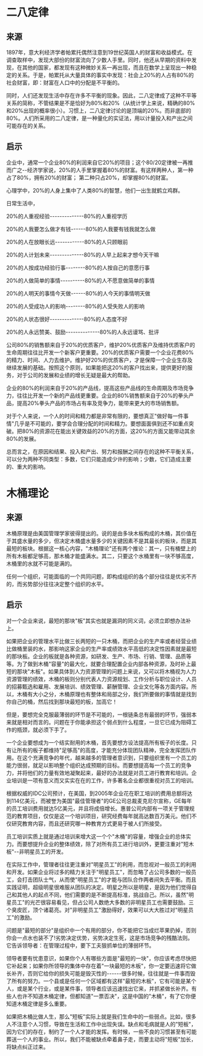 # 二八定律

## 来源

1897年，意大利经济学者帕累托偶然注意到19世纪英国人的财富和收益模式。在调查取样中，发现大部份的财富流向了少数人手里。同时，他还从早期的资料中发现，在其他的国家，都发现有这种微妙关系一再出现，而且在数学上呈现出一种稳定的关系。于是，帕累托从大量具体的事实中发现：社会上20%的人占有80%的社会财富，即：财富在人口中的分配是不平衡的。

同时，人们还发现生活中存在许多不平衡的现象。因此，二八定律成了这种不平等关系的简称，不管结果是不是恰好为80%和20%（从统计学上来说，精确的80%和20%出现的概率很小）。习惯上，二八定律讨论的是顶端的20%。而非底部的80%。人们所采用的二八定律，是一种量化的实证法，用以计量投入和产出之间可能存在的关系。



## 启示

企业中，通常一个企业80%的利润来自它20%的项目；这个80/20定律被一再推而广之\--经济学家说，20%的人手里掌握着80%的财富。有这样两种人，第一种占了80%，拥有20%的财富； 第二种只占20%，却掌握80%的财富。

心理学中，20%的人身上集中了人类80%的智慧，他们一出生就鹤立鸡群。

日常生活中，

20%的人重视经验\-\-\-\-\-\-\-\-\-\-\-\-\--80%的人重视学历

20%的人我要怎么做才有钱\-\-\-\-\--80%的人我要有钱我就怎么做

20%的人在放眼长远\-\-\-\-\-\-\-\-\-\-\--80%的人只顾眼前

20%的人计划未来\-\-\-\-\-\-\-\-\-\-\-\-\--80%的人早上起来才想今天干嘛

20%的人按成功经验行事\-\-\-\-\-\-\--80%的人按自己的意愿行事

20%的人做简单的事情\-\-\-\-\-\-\-\-\--80%的人不愿意做简单的事情

20%的人明天的事情今天做\-\-\-\-\--80%的人今天的事情明天做

20%的人受成功人的影响\-\-\-\-\-\-\--80%的人受失败人的影响

20%的人状态很好\-\-\-\-\-\-\-\-\-\-\-\-\--80%的人态度不好

20%的人永远赞美、鼓励\-\-\-\-\-\-\-\-\-\-\-\-\--80%的人永远谩骂、批评

公司80%的销售额来自于20%的优质客户，维护20%优质客户及维持优质客户的生命周期往往比开发一个新客户更重要。20%的优质客户需要一个企业花费80%的精力、时间、人力去维护。维护好20%的优质客户，才是保障一个企业生存及继续发展的基础。按照这个原则，如果能把这20%的客户找出来，提供更好的服务，对于公司的发展和业绩的增长无疑是最大的帮助。

企业的80%的利润来自于20%的产品线，提高这些产品线的生命周期及市场竞争力，往往比开发一个新的产品线更重要。企业的80%销售额来自于20%的拳头产品，提高20%拳头产品的市场占有率及竞争力，能带来更大的市场销售额。

对于个人来说，一个人的时间和精力都是非常有限的，要想真正"做好每一件事情"几乎是不可能的，要学会合理分配的时间和精力。要想面面俱到还不如重点突破。把80%的资源花在能出关键效益的20%的方面，这20%的方面又能带动其余80%的发展。

总而言之，在原因和结果、投入和产出、努力和报酬之间存在的这种不平衡关系，可以分为两种不同类型：多数，它们只能造成少许的影响；少数，它们造成主要的、重大的影响。



# 木桶理论

## 来源

木桶原理是由美国管理学家彼得提出的。说的是由多块木板构成的木桶，其价值在于其盛水量的多少，但决定木桶盛水量多少的关键因素不是其最长的板块，而是其最短的板块。根据这一核心内容，"木桶理论"还有两个推论：其一，只有桶壁上的所有木板都足够高，那木桶才能盛满水。其二，只要这个水桶里有一块不够高度，木桶里的水就不可能是满的。

任何一个组织，可能面临的一个共同问题，即构成组织的各个部分往往是优劣不齐的，而劣势部分往往决定整个组织的水平。



## 启示

对一个企业来说，最短的那块"板"其实也就是漏洞的同义词，必须立即想办法补上。

如果把企业的管理水平比做三长两短的一只木桶，而把企业的生产率或者经营业绩比做桶里装的水，那影响这家企业的生产率或绩效水平高低的决定性因素就是最短的那块板。企业的板就是各种资源，如研发、生产、市场、行销、管理、品质等等。为了做到木桶"容量"的最大化，就要合理配置企业内部各种资源，及时补上最短的那块"木板"。如果具体到人力资源管理的问题上来说，又可以将木桶视为人力资源管理的绩效，木桶的板则分别代表人力资源规划、工作分析与职位设计、人员的招募甄选和雇用、发展培训、绩效管理、薪酬管理、企业文化等各方面内容。所以，木桶有大小之分，木桶原理也有整体和局部之分，我们所要做的事情就是找到你自己的桶，然后找到那块最短的板，加高它！

但是，要想完全克服最薄弱的环节是不可能的，一根链条总有最弱的环节，强弱本来就是相对而言的。问题在于你能承担这个弱点到什么程度，一旦它已成为阻碍工作的瓶颈，就必须下手了。

一个企业要想成为一个结实耐用的木桶，首先要想方设法提高所有板子的长度。只有让所有的板子都维持"足够高"的高度，才能充分体现团队精神，完全发挥团队作用。在这个充满竞争的年代，越来越多的管理者意识到，只要组织里有一个员工的能力很弱，就足以影响整个组织达成预期的目标。而要想提高每一个员工的竞争力，并将他们的力量有效地凝聚起来，最好的办法就是对员工进行教育和培训。企业培训是一项有意义而又实实在在的工作，许多著名企业都很重视对员工的培训。

根据权威的IDC公司预计，在美国，到2005年企业花在职工培训的费用总额将达到114亿美元，而被誉为美国"最佳管理者"的GE公司总裁麦克尼尔宣称，GE每年的员工培训费用就达5亿美元，并且将成倍增长。惠普公司内部有一项关于管理规范的教育项目，仅仅是这一个培训项目，研究经费每年就高达数百万美元。他们不仅研究教育内容，而且还研究哪一种教育方式更易于被人们所接受。

员工培训实质上就是通过培训来增大这一个个"木桶"的容量，增强企业的总体实力。而要想提升企业的整体绩效，除了对所有员工进行培训外，更要注重对"短木板"\--非明星员工的开发。

在实际工作中，管理者往往更注重对"明星员工"的利用，而忽视对一般员工的利用和开发。如果企业将过多的精力关注于"明星员工"，而忽略了占公司多数的一般员工，会打击团队士气，从而使"明星员工"的才能与团队合作两者间失去平衡。而且实践证明，超级明星很难服从团队的决定。明星之所以是明星，是因为他们觉得自己和其他人的起点不同，他们需要的是不断提高标准，挑战自己。所以，虽然"明星员工"的光芒很容易看见，但占公司人数绝大多数的非明星员工也需要鼓励。三个臭皮匠，顶个诸葛亮。对"非明星员工"激励得好，效果可以大大胜过对"明星员工"的激励。

问题是"最短的部分"是组织中一个有用的部分，你不能把它当成烂苹果扔掉，否则你会一点水也装不了!劣势决定优势，劣势决定生死，这是市场竞争的残酷法则。它告诉领导者：在管理过程中，要下工夫狠抓单位的薄弱环节。

领导者要有忧患意识，如果你个人有哪些方面是"最短的一块"，你应该考虑尽快把它补起来；如果你所领导的集体中存在着"一块最短的木板"，你一定要迅速将它做长补齐，否则它给你的损失可能是毁灭性的------很多时候，往往就是一件事而毁了所有的努力。一个县或是任何一个区域都有这样"最短的木板"，它有可能是某个人，或是某个行业，或是某件事，领导者应该迅速找出它来，并抓紧做长补齐。有些人也许不知道木桶定律，但都知道"一票否决"，这是中国的"木桶"，有了它你便知道木桶定律是多么重要。

如果把木桶比做人生，那么\"短板\"实际上就是我们生命中的一些弱点。比如，很多人不注意个人习惯，导致在生活和工作中出现失误。缺点和毛病就是人的\"短板\"，因为它们的存在，制约了一个人才能的发挥。有时候，一些不良的习惯甚至有可能葬送一个人的事业。所以，我们不能被缺点牵着鼻子走，而要主动将\"短板\"加长，将缺点纠正过来。
